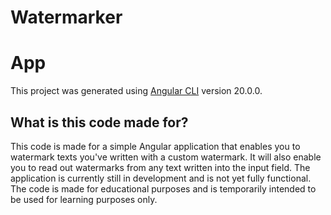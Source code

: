 # Watermarker

# App

This project was generated using [Angular CLI](https://github.com/angular/angular-cli) version 20.0.0.

## What is this code made for?

This code is made for a simple Angular application that enables you to watermark texts you've written with a custom watermark. It will also enable you to read out watermarks from any text written into the input field. The application is currently still in development and is not yet fully functional. The code is made for educational purposes and is temporarily intended to be used for learning purposes only.
